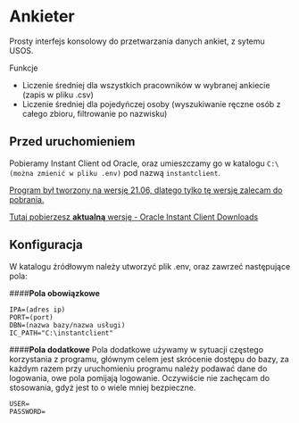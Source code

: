 # Ankieter
Prosty interfejs konsolowy do przetwarzania danych ankiet, z sytemu USOS.

Funkcje
- Liczenie średniej dla wszystkich pracowników w wybranej ankiecie (zapis w pliku .csv)
- Liczenie średniej dla pojedyńczej osoby (wyszukiwanie ręczne osób z całego zbioru, filtrowanie po nazwisku)

## Przed uruchomieniem
Pobieramy Instant Client od Oracle, oraz umieszczamy go w katalogu ```C:\ (można zmienić w pliku .env)``` pod nazwą ```instantclient```.

<u>Program był tworzony na wersję 21.06, dlatego tylko tę wersję zalecam do pobrania.</u>

<a href="https://www.oracle.com/pl/database/technologies/instant-client/downloads.html" target="_blank">Tutaj pobierzesz <b>aktualną</b> wersję - Oracle Instant Client Downloads</a>

## Konfiguracja
W katalogu źródłowym należy utworzyć plik .env, oraz zawrzeć następujące pola:

####<b>Pola obowiązkowe</b>
```
IPA=(adres ip)
PORT=(port)
DBN=(nazwa bazy/nazwa usługi)
IC_PATH="C:\instantclient"
```
####<b>Pola dodatkowe</b>
Pola dodatkowe używamy w sytuacji częstego korzystania z programu, głównym celem jest skrócenie dostępu do bazy, za każdym razem przy uruchomieniu programu należy podawać dane do logowania, owe pola pomijają logowanie. Oczywiście nie zachęcam do stosowania, gdyż jest to o wiele mniej bezpieczne.
```
USER=
PASSWORD=
```